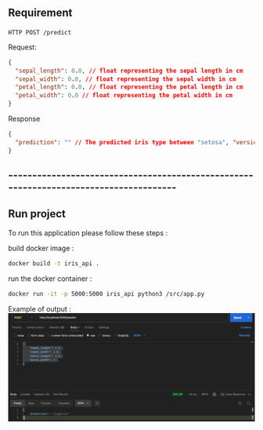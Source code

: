 
## Requirement

`HTTP POST /predict`

Request:

```json
{
  "sepal_length": 0.0, // float representing the sepal length in cm
  "sepal_width": 0.0, // float representing the sepal width in cm
  "petal_length": 0.0, // float representing the petal length in cm
  "petal_width": 0.0 // float representing the petal width in cm
}
```

Response

```json
{
  "prediction": "" // The predicted iris type between "setosa", "versicolour" or "virginica"
}
```

## --------------------------------------------------------------------------------------

## Run project 
To run this application please follow these steps : 

build docker image : 
```bash
docker build -t iris_api .
```
run the docker container : 
```bash
docker run -it -p 5000:5000 iris_api python3 /src/app.py
```

Example of output : 
![alt text](inference%20result.png)
